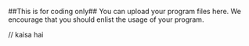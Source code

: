 ##This is for coding only##
You can upload your program files here.
We encourage that you should enlist the usage of your program.

//
kaisa hai
